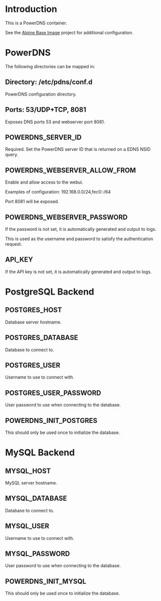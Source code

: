 # Introduction

This is a PowerDNS container.

See the [Alpine Base Image](https://gitlab.iitsp.com/allworldit/docker/alpine) project for additional configuration.


# PowerDNS

The following directories can be mapped in:


## Directory: /etc/pdns/conf.d

PowerDNS configuration directory.

## Ports: 53/UDP+TCP, 8081

Exposes DNS ports 53 and webserver port 8081.


## POWERDNS_SERVER_ID

Required. Set the PowerDNS server ID that is returned on a EDNS NSID query.


## POWERDNS_WEBSERVER_ALLOW_FROM

Enable and allow access to the webui.

Examples of configuration: 192.168.0.0/24,fec0::/64

Port 8081 will be exposed.


## POWERDNS_WEBSERVER_PASSWORD

If the password is not set, it is automatically generated and output to logs.

This is used as the username and password to satisfy the authentication request.


## API_KEY

If the API key is not set, it is automatically generated and output to logs.


# PostgreSQL Backend


## POSTGRES_HOST

Database server hostname.


## POSTGRES_DATABASE

Database to connect to.


## POSTGRES_USER

Username to use to connect with.


## POSTGRES_USER_PASSWORD

User password to use when connecting to the database.


## POWERDNS_INIT_POSTGRES

This should only be used once to initialize the database.


# MySQL Backend


## MYSQL_HOST

MySQL server hostname.


## MYSQL_DATABASE

Database to connect to.


## MYSQL_USER

Username to use to connect with.


## MYSQL_PASSWORD

User password to use when connecting to the database.


## POWERDNS_INIT_MYSQL

This should only be used once to initialize the database.
